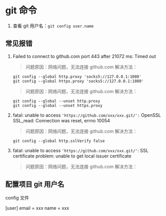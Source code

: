 # git 命令

1. 查看 git 用户名：`git config user.name`

## 常见报错

1. Failed to connect to github.com port 443 after 21072 ms: Timed out

   > 问题原因：网络问题，无法连接 github.com
   > 解决方法：

   ```git
   git config --global http.proxy 'socks5://127.0.0.1:1080'
   git config --global https.proxy 'socks5://127.0.0.1:1080'
   ```

   > 问题原因：网络问题，无法连接 github.com
   > 解决方法：

   ```git
   git config --global --unset http.proxy
   git config --global --unset https.proxy
   ```

2. fatal: unable to access `'https://github.com/xxx/xxx.git/':` OpenSSL SSL_read: Connection was reset, errno 10054

   > 问题原因：网络问题，无法连接 github.com
   > 解决方法：

   ```git
   git config --global http.sslVerify false
   ```

3. fatal: unable to access `'https://github.com/xxx/xxx.git/'`: SSL certificate problem: unable to get local issuer certificate

   > 问题原因：网络问题，无法连接 github.com
   > 解决方法：

## 配置项目 git 用户名

config 文件

[user]
email = xxx
name = xxx
